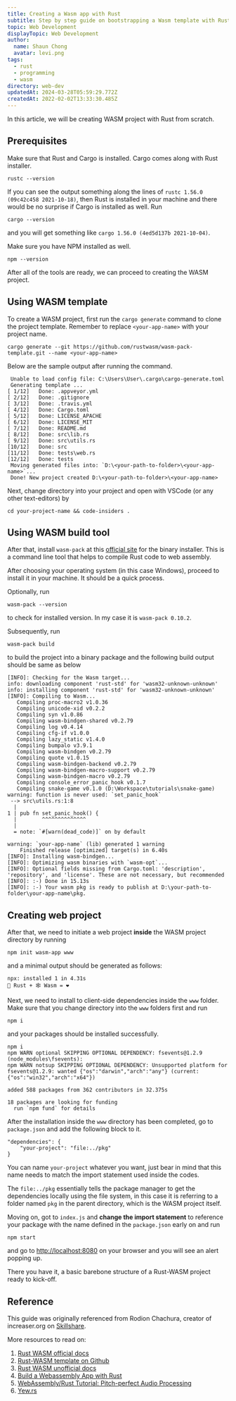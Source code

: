 ```yaml
---
title: Creating a Wasm app with Rust
subtitle: Step by step guide on bootstrapping a Wasm template with Rust
topic: Web Development
displayTopic: Web Development
author:
  name: Shaun Chong
  avatar: levi.png
tags:
  - rust
  - programming
  - wasm
directory: web-dev
updatedAt: 2024-03-28T05:59:29.772Z
createdAt: 2022-02-02T13:33:30.485Z
---
```


In this article, we will be creating WASM project with Rust from scratch.

## Prerequisites

Make sure that Rust and Cargo is installed. Cargo comes along with Rust installer.

```
rustc --version
```

If you can see the output something along the lines of `rustc 1.56.0 (09c42c458 2021-10-18)`, then Rust is installed in your machine and there would be no surprise if Cargo is installed as well. Run

```
cargo --version
```

and you will get something like `cargo 1.56.0 (4ed5d137b 2021-10-04)`.

Make sure you have NPM installed as well.

```
npm --version
```

After all of the tools are ready, we can proceed to creating the WASM project.

## Using WASM template

To create a WASM project, first run the `cargo generate` command to clone the project template. Remember to replace `<your-app-name>` with your project name.

```
cargo generate --git https://github.com/rustwasm/wasm-pack-template.git --name <your-app-name>
```

Below are the sample output after running the command.

```
 Unable to load config file: C:\Users\User\.cargo\cargo-generate.toml
 Generating template ...
[ 1/12]   Done: .appveyor.yml
[ 2/12]   Done: .gitignore
[ 3/12]   Done: .travis.yml
[ 4/12]   Done: Cargo.toml
[ 5/12]   Done: LICENSE_APACHE
[ 6/12]   Done: LICENSE_MIT
[ 7/12]   Done: README.md
[ 8/12]   Done: src\lib.rs
[ 9/12]   Done: src\utils.rs
[10/12]   Done: src
[11/12]   Done: tests\web.rs
[12/12]   Done: tests
 Moving generated files into: `D:\<your-path-to-folder>\<your-app-name>`...
 Done! New project created D:\<your-path-to-folder>\<your-app-name>
```

Next, change directory into your project and open with VSCode (or any other text-editors) by

```
cd your-project-name && code-insiders .
```

## Using WASM build tool

After that, install `wasm-pack` at this [official site](https://rustwasm.github.io/wasm-pack/installer/) for the binary installer. This is a command line tool that helps to compile Rust code to web assembly.

After choosing your operating system (in this case Windows), proceed to install it in your machine. It should be a quick process.

Optionally, run

```
wasm-pack --version
```

to check for installed version. In my case it is `wasm-pack 0.10.2`.

Subsequently, run

```
wasm-pack build
```

to build the project into a binary package and the following build output should be same as below

```
[INFO]: Checking for the Wasm target...
info: downloading component 'rust-std' for 'wasm32-unknown-unknown'
info: installing component 'rust-std' for 'wasm32-unknown-unknown'
[INFO]: Compiling to Wasm...
   Compiling proc-macro2 v1.0.36
   Compiling unicode-xid v0.2.2
   Compiling syn v1.0.86
   Compiling wasm-bindgen-shared v0.2.79
   Compiling log v0.4.14
   Compiling cfg-if v1.0.0
   Compiling lazy_static v1.4.0
   Compiling bumpalo v3.9.1
   Compiling wasm-bindgen v0.2.79
   Compiling quote v1.0.15
   Compiling wasm-bindgen-backend v0.2.79
   Compiling wasm-bindgen-macro-support v0.2.79
   Compiling wasm-bindgen-macro v0.2.79
   Compiling console_error_panic_hook v0.1.7
   Compiling snake-game v0.1.0 (D:\Workspace\tutorials\snake-game)
warning: function is never used: `set_panic_hook`
 --> src\utils.rs:1:8
  |
1 | pub fn set_panic_hook() {
  |        ^^^^^^^^^^^^^^
  |
  = note: `#[warn(dead_code)]` on by default

warning: `your-app-name` (lib) generated 1 warning
    Finished release [optimized] target(s) in 6.40s
[INFO]: Installing wasm-bindgen...
[INFO]: Optimizing wasm binaries with `wasm-opt`...
[INFO]: Optional fields missing from Cargo.toml: 'description', 'repository', and 'license'. These are not necessary, but recommended
[INFO]: :-) Done in 15.13s
[INFO]: :-) Your wasm pkg is ready to publish at D:\your-path-to-folder\your-app-name\pkg.
```

## Creating web project

After that, we need to initiate a web project **inside** the WASM project directory by running

```
npm init wasm-app www
```

and a minimal output should be generated as follows:

```
npx: installed 1 in 4.31s
🦀 Rust + 🕸 Wasm = ❤
```

Next, we need to install to client-side dependencies inside the `www` folder. Make sure that you change directory into the `www` folders first and run

```
npm i
```

and your packages should be installed successfully.

```
npm i
npm WARN optional SKIPPING OPTIONAL DEPENDENCY: fsevents@1.2.9 (node_modules\fsevents):
npm WARN notsup SKIPPING OPTIONAL DEPENDENCY: Unsupported platform for fsevents@1.2.9: wanted {"os":"darwin","arch":"any"} (current: {"os":"win32","arch":"x64"})

added 588 packages from 362 contributors in 32.375s

18 packages are looking for funding
  run `npm fund` for details
```

After the installation inside the `www` directory has been completed, go to `package.json` and add the following block to it.

```json[package.json]
"dependencies": {
	"your-project": "file:../pkg"
}
```

You can name `your-project` whatever you want, just bear in mind that this name needs to match the import statement used inside the codes.

The `file:../pkg` essentially tells the package manager to get the dependencies locally using the file system, in this case it is referring to a folder named `pkg` in the parent directory, which is the WASM project itself.

Moving on, got to `index.js` and **change the import statement** to reference your package with the name defined in the `package.json` early on and run

```
npm start
```

and go to [http://localhost:8080](http://localhost:8080) on your browser and you will see an alert popping up.

There you have it, a basic barebone structure of a Rust-WASM project ready to kick-off.

## Reference

This guide was originally referenced from Rodion Chachura, creator of increaser.org on [Skillshare](https://www.skillshare.com/classes/Snake-Game-With-Rust-JavaScript-and-WebAssembly).

More resources to read on:

1. [Rust WASM official docs](https://rustwasm.github.io/docs/book/game-of-life/hello-world.html)
2. [Rust-WASM template on Github](https://github.com/rustwasm/wasm-pack-template)
3. [Rust WASM unofficial docs](https://rustwasm.github.io/wasm-pack/book/)
4. [Build a Webassembly App with Rust](https://thenewstack.io/build-a-webassembly-app-with-rust/)
5. [WebAssembly/Rust Tutorial: Pitch-perfect Audio Processing](https://www.toptal.com/webassembly/webassembly-rust-tutorial-web-audio)
6. [Yew.rs](https://yew.rs/)
